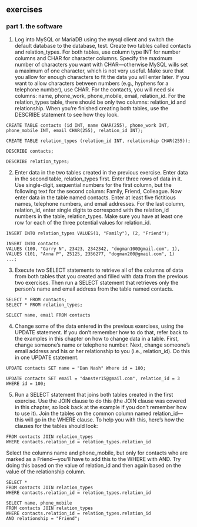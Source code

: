 ## exercises

### part 1. the software

1. Log into MySQL or MariaDB using the mysql client and switch the default database to the database, test. Create two tables called contacts and relation_types. For both tables, use column type INT for number columns and CHAR for character columns. Specify the maximum number of characters you want with CHAR—otherwise MySQL wills set a maximum of one character, which is not very useful. Make sure that you allow for enough characters to fit the data you will enter later. If you want to allow characters between numbers (e.g., hyphens for a telephone number), use CHAR. For the contacts, you will need six columns: name, phone_work, phone_mobile, email, relation_id. For the relation_types table, there should be only two columns: relation_id and relationship.
When you’re finished creating both tables, use the DESCRIBE statement to see how they look.

```mysql
CREATE TABLE contacts (id INT, name CHAR(255), phone_work INT, phone_mobile INT, email CHAR(255), relation_id INT);

CREATE TABLE relation_types (relation_id INT, relationship CHAR(255));

DESCRIBE contacts;

DESCRIBE relation_types;
```

2. Enter data in the two tables created in the previous exercise. Enter data in the second table, relation_types first. Enter three rows of data in it. Use single-digit, sequential numbers for the first column, but the following text for the second column: Family, Friend, Colleague. Now enter data in the table named contacts. Enter at least five fictitious names, telephone numbers, and email addresses. For the last column, relation_id, enter single digits to correspond with the relation_id numbers in the table, relation_types. Make sure you have at least one row for each of the three potential values for relation_id.

```mysql
INSERT INTO relation_types VALUES(1, "Family"), (2, "Friend");

INSERT INTO contacts
VALUES (100, "Garry N", 23423, 2342342, "dogman100@gmail.com", 1),
VALUES (101, "Anna P", 25125, 2356277, "dogman200@gmail.com", 1)
...;

```

3. Execute two SELECT statements to retrieve all of the columns of data from both tables that you created and filled with data from the previous two exercises. Then run a SELECT statement that retrieves only the person’s name and email address from the table named contacts.

```mysql
SELECT * FROM contacts;
SELECT * FROM relation_types;

SELECT name, email FROM contacts
```

4. Change some of the data entered in the previous exercises, using the UPDATE statement. If you don’t remember how to do that, refer back to the examples in this chapter on how to change data in a table. First, change someone’s name or telephone number. Next, change someone’s email address and his or her relationship to you (i.e., relation_id). Do this in one UPDATE statement.

```mysql
UPDATE contacts SET name = "Dan Nash" Where id = 100;

UPDATE contacts SET email = "danster15@gmail.com", relation_id = 3 WHERE id = 100;
```

5. Run a SELECT statement that joins both tables created in the first exercise. Use the JOIN clause to do this (the JOIN clause was covered in this chapter, so look back at the example if you don’t remember how to use it). Join the tables on the common column named relation_id—this will go in the WHERE clause. To help you with this, here’s how the clauses for the tables should look:
```mysql
FROM contacts JOIN relation_types
WHERE contacts.relation_id = relation_types.relation_id
```
Select the columns name and phone_mobile, but only for contacts who are marked as a Friend—you’ll have to add this to the WHERE with AND. Try doing this based on the value of relation_id and then again based on the value of the relationship column.

```mysql
SELECT *
FROM contacts JOIN relation_types
WHERE contacts.relation_id = relation_types.relation_id

SELECT name, phone_mobile
FROM contacts JOIN relation_types
WHERE contacts.relation_id = relation_types.relation_id
AND relationship = "Friend";
```
